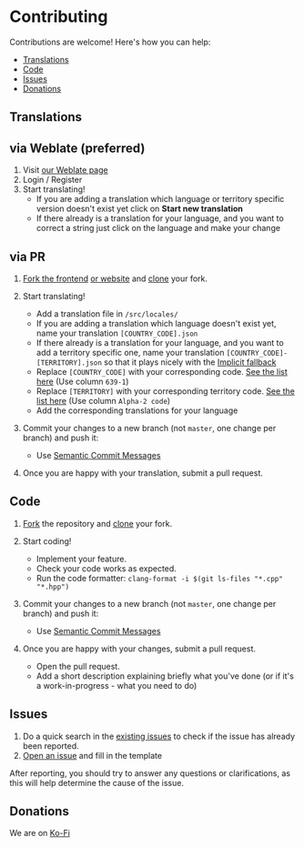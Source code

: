 # Contributing

Contributions are welcome! Here's how you can help:

  - [Translations](#translations)
  - [Code](#code)
  - [Issues](#issues)
  - [Donations](#donations)

## Translations

## via Weblate (preferred)

1. Visit [our Weblate page](https://hosted.weblate.org/engage/soundux/)
2. Login / Register
3. Start translating!
    - If you are adding a translation which language or territory specific version doesn't exist yet click on **Start new translation**
    - If there already is a translation for your language, and you want to correct a string just click on the language and make your change

## via PR

1. [Fork the frontend](https://github.com/Soundux/soundux-ui/fork) [or website](https://github.com/Soundux/soundux.github.io/fork) and [clone](https://help.github.com/articles/cloning-a-repository/) your fork.
2. Start translating!
    - Add a translation file in `/src/locales/`
    - If you are adding a translation which language doesn't exist yet, name your translation `[COUNTRY_CODE].json`
    - If there already is a translation for your language, and you want to add a territory specific one, name your translation `[COUNTRY_CODE]-[TERRITORY].json` so that it plays nicely with the [Implicit fallback](https://kazupon.github.io/vue-i18n/guide/fallback.html#implicit-fallback-using-locales)
    - Replace `[COUNTRY_CODE]` with your corresponding code. [See the list here](https://en.wikipedia.org/wiki/List_of_ISO_639-1_codes) (Use column `639-1`)
    - Replace `[TERRITORY]` with your corresponding territory code. [See the list here](https://en.wikipedia.org/wiki/ISO_3166-1#Officially_assigned_code_elements) (Use column `Alpha-2 code`)
    - Add the corresponding translations for your language

3. Commit your changes to a new branch (not `master`, one change per branch) and push it:
    - Use [Semantic Commit Messages](https://gist.github.com/joshbuchea/6f47e86d2510bce28f8e7f42ae84c716)

4. Once you are happy with your translation, submit a pull request.

## Code

1. [Fork](https://github.com/Soundux/Soundux/fork) the repository and [clone](https://help.github.com/articles/cloning-a-repository/) your fork.
2. Start coding!
    - Implement your feature.
    - Check your code works as expected.
    - Run the code formatter: `clang-format -i $(git ls-files "*.cpp" "*.hpp")`

3. Commit your changes to a new branch (not `master`, one change per branch) and push it:
    - Use [Semantic Commit Messages](https://gist.github.com/joshbuchea/6f47e86d2510bce28f8e7f42ae84c716)

4. Once you are happy with your changes, submit a pull request.
     - Open the pull request.
     - Add a short description explaining briefly what you've done (or if it's a work-in-progress - what you need to do)

## Issues

1. Do a quick search in the [existing issues](https://github.com/Soundux/Soundux/issues?q=is%3Aissue+) to check if the issue has already been reported.
2. [Open an issue](https://github.com/Soundux/Soundux/issues/new/choose) and fill in the template

After reporting, you should try to answer any questions or clarifications, as this will help determine the cause of the issue.

## Donations

We are on [Ko-Fi](https://ko-fi.com/soundux)
